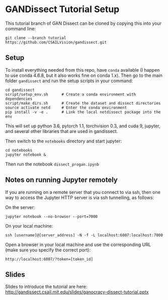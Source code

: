 # GANDissect Tutorial Setup

This tutorial branch of GAN Dissect can be cloned by copying this into your command line:

```
git clone --branch tutorial https://github.com/CSAILVision/gandissect.git
```

## Setup

To install everything needed from this repo, have `conda` available
(I happen to use conda 4.6.8, but it also works fine on conda 1.x).
Then go to the main folder `gandissect` and run the setup scripts in your command:

```
cd gandissect
script/setup_env.sh      # Create a conda environment with dependencies
script/make_dirs.sh      # Create the dataset and dissect directories
source activate netd     # Enter the conda environment
pip install -v -e .      # Link the local netdissect package into the env
```

This will set up python 3.6, pytorch 1.1, torchvision 0.3, and cuda 9,
jupyter, and several other libraries that are used in gandissect.

Then switch to the `notebooks` directory and start jupyter:

```
cd notebooks
jupyter notebook &
```

Then run the notebook `dissect_progan.ipynb`

## Notes on running Jupyter remotely

If you are running on a remote server that you connect to via
ssh, then one way to access the Jupyter HTTP server is via ssh
tunnelling, as follows:

On the server:

```
jupyter notebook --no-browser --port=7000
```

On your local machine:

```
ssh [username]@[server_address] -N -f -L localhost:6007:localhost:7000
```

Open a browser in your local machine and use the corresponding URL
(make sure you specify the correct port):

```
http://localhost:6007/?token=[token_id]
```

## Slides

Slides to introduce the tutorial are here:
http://gandissect.csail.mit.edu/slides/ganocracy-dissect-tutorial.pptx
